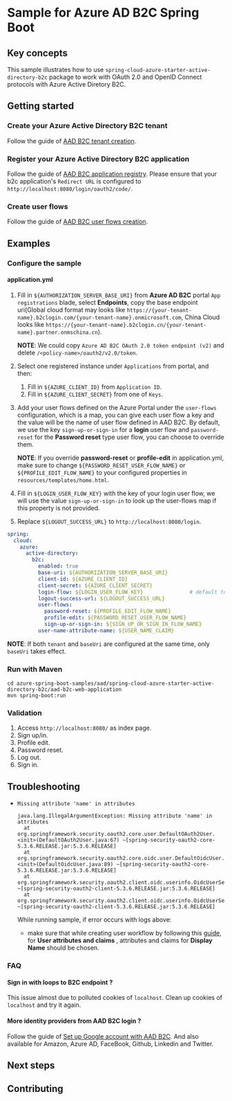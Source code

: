 # Sample for Azure AD B2C Spring Boot

## Key concepts
This sample illustrates how to use `spring-cloud-azure-starter-active-directory-b2c` package to work with OAuth 2.0 and OpenID Connect protocols with Azure Active Diretory B2C.

## Getting started



### Create your Azure Active Directory B2C tenant

Follow the guide of [AAD B2C tenant creation](https://docs.microsoft.com/azure/active-directory-b2c/tutorial-create-tenant).

### Register your Azure Active Directory B2C application

Follow the guide of [AAD B2C application registry](https://docs.microsoft.com/azure/active-directory-b2c/tutorial-register-applications).
Please ensure that your b2c application's `Redirect URL` is configured to `http://localhost:8080/login/oauth2/code/`.

### Create user flows

Follow the guide of [AAD B2C user flows creation](https://docs.microsoft.com/azure/active-directory-b2c/tutorial-create-user-flows).

## Examples
### Configure the sample

#### application.yml

1. Fill in `${AUTHORIZATION_SERVER_BASE_URI}` from **Azure AD B2C** portal `App registrations` blade, select **Endpoints**, copy the base endpoint uri(Global cloud format may looks like
`https://{your-tenant-name}.b2clogin.com/{your-tenant-name}.onmicrosoft.com`, China Cloud looks like `https://{your-tenant-name}.b2clogin.cn/{your-tenant-name}.partner.onmschina.cn`). 

    **NOTE**: We could copy `Azure AD B2C OAuth 2.0 token endpoint (v2)` and delete `/<policy-name>/oauth2/v2.0/token`.

2. Select one registered instance under `Applications` from portal, and then:
    1. Fill in `${AZURE_CLIENT_ID}` from `Application ID`.
    2. Fill in `${AZURE_CLIENT_SECRET}` from one of `Keys`.
3. Add your user flows defined on the Azure Portal under the `user-flows` configuration, which is a map, you can give each user flow a key and the value will be the name of user flow defined in AAD B2C. 
   By default, we use the key `sign-up-or-sign-in` for a **login** user flow and `password-reset` for the **Password reset** type user flow, you can choose to override them.

   **NOTE**: If you override  **password-reset** or **profile-edit** in application.yml, make sure to change  `${PASSWORD_RESET_USER_FLOW_NAME}` or `${PROFILE_EDIT_FLOW_NAME}` to your configured properties in `resources/templates/home.html`.
4. Fill in `${LOGIN_USER_FLOW_KEY}` with the key of your login user flow, we will use the value `sign-up-or-sign-in` to look up the user-flows map if this property is not provided.   
5. Replace `${LOGOUT_SUCCESS_URL}` to `http://localhost:8080/login`.

```yaml
spring:
  cloud:
    azure:
      active-directory:
        b2c:
          enabled: true
          base-uri: ${AUTHORIZATION_SERVER_BASE_URI}
          client-id: ${AZURE_CLIENT_ID}
          client-secret: ${AZURE_CLIENT_SECRET}
          login-flow: ${LOGIN_USER_FLOW_KEY}               # default to sign-up-or-sign-in, will look up the user-flows map with provided key.
          logout-success-url: ${LOGOUT_SUCCESS_URL}
          user-flows:
            password-reset: ${PROFILE_EDIT_FLOW_NAME}
            profile-edit: ${PASSWORD_RESET_USER_FLOW_NAME}
            sign-up-or-sign-in: ${SIGN_UP_OR_SIGN_IN_FLOW_NAME}
          user-name-attribute-name: ${USER_NAME_CLAIM}
```

**NOTE**: If both `tenant` and `baseUri` are configured at the same time, only `baseUri` takes effect.

### Run with Maven
```
cd azure-spring-boot-samples/aad/spring-cloud-azure-starter-active-directory-b2c/aad-b2c-web-application
mvn spring-boot:run
```

### Validation

1. Access `http://localhost:8080/` as index page.
2. Sign up/in.
3. Profile edit.
4. Password reset.
5. Log out.
6. Sign in.

## Troubleshooting
- `Missing attribute 'name' in attributes `

  ```
  java.lang.IllegalArgumentException: Missing attribute 'name' in attributes
  	at org.springframework.security.oauth2.core.user.DefaultOAuth2User.<init>(DefaultOAuth2User.java:67) ~[spring-security-oauth2-core-5.3.6.RELEASE.jar:5.3.6.RELEASE]
  	at org.springframework.security.oauth2.core.oidc.user.DefaultOidcUser.<init>(DefaultOidcUser.java:89) ~[spring-security-oauth2-core-5.3.6.RELEASE.jar:5.3.6.RELEASE]
  	at org.springframework.security.oauth2.client.oidc.userinfo.OidcUserService.loadUser(OidcUserService.java:144) ~[spring-security-oauth2-client-5.3.6.RELEASE.jar:5.3.6.RELEASE]
  	at org.springframework.security.oauth2.client.oidc.userinfo.OidcUserService.loadUser(OidcUserService.java:63) ~[spring-security-oauth2-client-5.3.6.RELEASE.jar:5.3.6.RELEASE]
  ```

  While running sample, if error occurs with logs above:

  - make sure that while creating user workflow by following this [guide](https://docs.microsoft.com/azure/active-directory-b2c/tutorial-create-user-flows), for **User attributes and claims** , attributes and claims for **Display Name** should be chosen.

### FAQ

#### Sign in with loops to B2C endpoint ?
This issue almost due to polluted cookies of `localhost`. Clean up cookies of `localhost` and try it again.

#### More identity providers from AAD B2C login ?
Follow the guide of [Set up Google account with AAD B2C](https://docs.microsoft.com/azure/active-directory-b2c/active-directory-b2c-setup-goog-app).
And also available for Amazon, Azure AD, FaceBook, Github, Linkedin and Twitter.

## Next steps
## Contributing
<!-- LINKS -->
